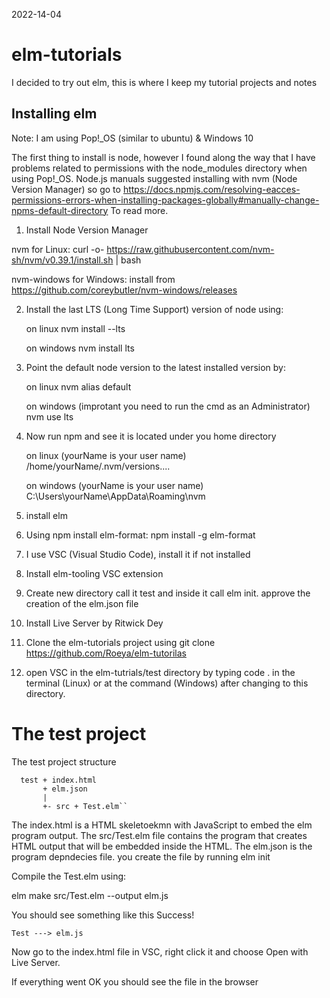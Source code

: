 2022-14-04

# elm-tutorials

I decided to try out elm, this is where I keep my tutorial projects and notes

## Installing elm

Note: I am using Pop!_OS (similar to ubuntu) & Windows 10

The first thing to install is node, however I found along the way that I have problems related to permissions with the node_modules directory when using Pop!_OS.
Node.js manuals suggested installing with nvm (Node Version Manager) so go to https://docs.npmjs.com/resolving-eacces-permissions-errors-when-installing-packages-globally#manually-change-npms-default-directory
To read more.

1. Install Node Version Manager

nvm for Linux:
   curl -o- https://raw.githubusercontent.com/nvm-sh/nvm/v0.39.1/install.sh | bash

nvm-windows for Windows:
   install from https://github.com/coreybutler/nvm-windows/releases

2. Install the last LTS (Long Time Support) version of node using:
   
   on linux 
   nvm install --lts

   on windows
   nvm install lts

3. Point the default node version to the latest installed version by:
   
   on linux
   nvm alias default

   on windows (improtant you need to run the cmd as an Administrator)
   nvm use lts

4. Now run npm and see it is located under you home directory 

   on linux (yourName is your user name)
   /home/yourName/.nvm/versions....

   on windows (yourName is your user name)
   C:\Users\yourName\AppData\Roaming\nvm

5. install elm

6. Using npm install elm-format:
   npm install -g elm-format

7. I use VSC (Visual Studio Code), install it if not installed

8. Install elm-tooling VSC extension

9. Create new directory call it test and inside it call elm init. approve the creation of the elm.json file

10. Install Live Server by Ritwick Dey

11. Clone the elm-tutorials project using git clone https://github.com/Roeya/elm-tutorilas

12. open VSC in the elm-tutrials/test directory by typing code . in the terminal (Linux) or at the command (Windows)
    after changing to this directory.

# The test project

The test project structure

      test + index.html
           + elm.json
           | 
           +- src + Test.elm``    

The index.html is a HTML skeletoekmn with JavaScript to embed the elm program output.
The src/Test.elm file contains the program that creates HTML output that will be embedded inside the HTML.
The elm.json is the program depndecies file. you create the file by running elm init

Compile the Test.elm using:

elm make src/Test.elm --output elm.js

You should see something like this
Success!

    Test ---> elm.js

Now go to the index.html file in VSC, right click it and choose Open with Live Server.

If everything went OK you should see the file in the browser
